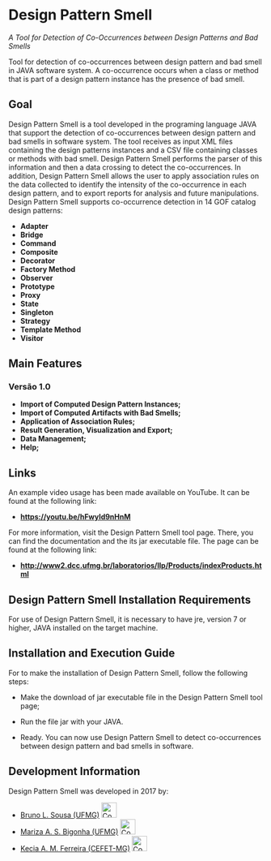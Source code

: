 # Design Pattern Smell

*A Tool for Detection of Co-Occurrences between Design Patterns and Bad Smells*

Tool for detection of co-occurrences between design pattern and bad smell in JAVA software system. A co-occurrence occurs when a 
class or method that is part of a design pattern instance has the presence of bad smell.

## Goal

Design Pattern Smell is a tool developed in the programing language JAVA that support the detection of co-occurrences between design 
pattern and bad smells in software system. The tool receives as input XML files containing the design patterns instances and a CSV 
file containing classes or methods with bad smell. Design Pattern Smell performs the parser of this information and then a data 
crossing to detect the co-occurrences. In addition, Design Pattern Smell allows the user to apply association rules on the data 
collected to identify the intensity of the co-occurrence in each design pattern, and to export reports for analysis and future 
manipulations. Design Pattern Smell supports co-occurrence detection in 14 GOF catalog design patterns:
  - **Adapter**
  - **Bridge**
  - **Command**
  - **Composite**
  - **Decorator**
  - **Factory Method**
  - **Observer**
  - **Prototype**
  - **Proxy**
  - **State**
  - **Singleton**
  - **Strategy**
  - **Template Method**
  - **Visitor**

## Main Features

### Versão 1.0
- **Import of Computed Design Pattern Instances;**
- **Import of Computed Artifacts with Bad Smells;**
- **Application of Association Rules;**
- **Result Generation, Visualization and Export;**
- **Data Management;**
- **Help;**

## Links

An example video usage has been made available on YouTube. It can be found at the following link:
- **https://youtu.be/hFwyId9nHnM**

For more information, visit the Design Pattern Smell tool page. There, you can find the documentation and the its jar executable file. 
The page can be found at the following link:
- **http://www2.dcc.ufmg.br/laboratorios/llp/Products/indexProducts.html**

## Design Pattern Smell Installation Requirements

For use of Design Pattern Smell, it is necessary to have jre, version 7 or higher, JAVA installed on the target machine.

## Installation and Execution Guide

For to make the installation of Design Pattern Smell, follow the following steps:

* Make the download of jar executable file in the Design Pattern Smell tool page;

* Run the file jar with your JAVA.

* Ready. You can now use Design Pattern Smell to detect co-occurrences between design pattern and bad smells in software.

## Development Information

Design Pattern Smell was developed in 2017 by:
  - <a href="https://homepages.dcc.ufmg.br/~bruno.luan.sousa/">Bruno L. Sousa (UFMG)</a> <a href="mailto:bruno.luan.sousa@gmail.com"> <img src="http://partitoccitan.org/wp-content/uploads/2015/02/699049-icon-6-mail-envelope-closed-128.png" width="30px" height="30px" alt="Contact" /> </a>
  - <a href="https://homepages.dcc.ufmg.br/~mariza/">Mariza A. S. Bigonha (UFMG)</a> <a href="mailto:mariza@dcc.ufmg.br"> <img src="http://partitoccitan.org/wp-content/uploads/2015/02/699049-icon-6-mail-envelope-closed-128.png" width="30px" height="30px" alt="Contact" /> </a>
  - <a href="https://homepages.dcc.ufmg.br/~kecia/">Kecia A. M. Ferreira (CEFET-MG)</a> <a href="mailto:kecia@decom.cefetmg.br"> <img src="http://partitoccitan.org/wp-content/uploads/2015/02/699049-icon-6-mail-envelope-closed-128.png" width="30px" height="30px" alt="Contact" /> </a>